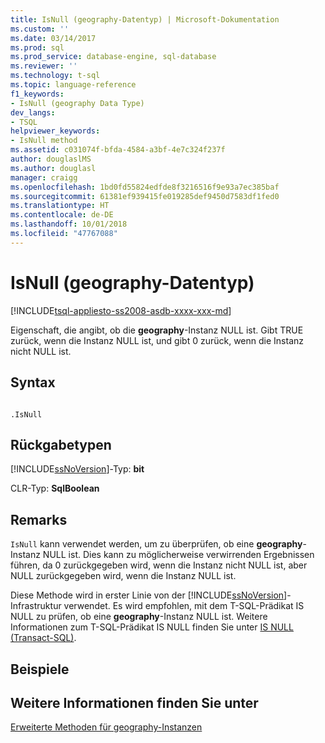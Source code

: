 ```yaml
---
title: IsNull (geography-Datentyp) | Microsoft-Dokumentation
ms.custom: ''
ms.date: 03/14/2017
ms.prod: sql
ms.prod_service: database-engine, sql-database
ms.reviewer: ''
ms.technology: t-sql
ms.topic: language-reference
f1_keywords:
- IsNull (geography Data Type)
dev_langs:
- TSQL
helpviewer_keywords:
- IsNull method
ms.assetid: c031074f-bfda-4584-a3bf-4e7c324f237f
author: douglaslMS
ms.author: douglasl
manager: craigg
ms.openlocfilehash: 1bd0fd55824edfde8f3216516f9e93a7ec385baf
ms.sourcegitcommit: 61381ef939415fe019285def9450d7583df1fed0
ms.translationtype: HT
ms.contentlocale: de-DE
ms.lasthandoff: 10/01/2018
ms.locfileid: "47767088"
---
```

# <a name="isnull-geography-data-type"></a>IsNull (geography-Datentyp)
[!INCLUDE[tsql-appliesto-ss2008-asdb-xxxx-xxx-md](../../includes/tsql-appliesto-ss2008-asdb-xxxx-xxx-md.md)]

  Eigenschaft, die angibt, ob die **geography**-Instanz NULL ist. Gibt TRUE zurück, wenn die Instanz NULL ist, und gibt 0 zurück, wenn die Instanz nicht NULL ist.  
  
## <a name="syntax"></a>Syntax  
  
```  
  
.IsNull  
```  
  
## <a name="return-types"></a>Rückgabetypen  
 [!INCLUDE[ssNoVersion](../../includes/ssnoversion-md.md)]-Typ: **bit**  
  
 CLR-Typ: **SqlBoolean**  
  
## <a name="remarks"></a>Remarks  
 `IsNull` kann verwendet werden, um zu überprüfen, ob eine **geography**-Instanz NULL ist. Dies kann zu möglicherweise verwirrenden Ergebnissen führen, da 0 zurückgegeben wird, wenn die Instanz nicht NULL ist, aber NULL zurückgegeben wird, wenn die Instanz NULL ist.  
  
 Diese Methode wird in erster Linie von der [!INCLUDE[ssNoVersion](../../includes/ssnoversion-md.md)]-Infrastruktur verwendet. Es wird empfohlen, mit dem T-SQL-Prädikat IS NULL zu prüfen, ob eine **geography**-Instanz NULL ist. Weitere Informationen zum T-SQL-Prädikat IS NULL finden Sie unter [IS NULL &#40;Transact-SQL&#41;](../../t-sql/queries/is-null-transact-sql.md).  
  
## <a name="examples"></a>Beispiele  
  
## <a name="see-also"></a>Weitere Informationen finden Sie unter  
 [Erweiterte Methoden für geography-Instanzen](../../t-sql/spatial-geography/extended-methods-on-geography-instances.md)  
  
  
